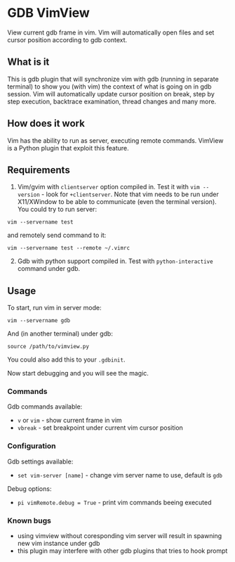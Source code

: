 # GDB VimView
View current gdb frame in vim.
Vim will automatically open files and set cursor position according to gdb context.

## What is it
This is gdb plugin that will synchronize vim with gdb (running in separate terminal) to show you (with vim) the context of what is going on in gdb session. Vim will automatically update cursor position on break, step by step execution, backtrace examination, thread changes and many more.

## How does it work
Vim has the ability to run as server, executing remote commands. VimView is a Python plugin that exploit this feature.

## Requirements
1. Vim/gvim with `clientserver` option compiled in. Test it with `vim --version` - look for `+clientserver`. Note that vim needs to be run under X11/XWindow to be able to communicate (even the terminal version).
You could try to run server:
```
vim --servername test
```
and remotely send command to it:
```
vim --servername test --remote ~/.vimrc
```
2. Gdb with python support compiled in. Test with `python-interactive` command under gdb.

## Usage
To start, run vim in server mode:
```
vim --servername gdb
```
And (in another terminal) under gdb:
```
source /path/to/vimview.py
```
You could also add this to your `.gdbinit`.

Now start debugging and you will see the magic.

### Commands
Gdb commands available:
 - `v` or `vim` - show current frame in vim
 - `vbreak` - set breakpoint under current vim cursor position

### Configuration
Gdb settings available:
 - `set vim-server [name]` - change vim server name to use, default is `gdb`

Debug options:
 - `pi vimRemote.debug = True` - print vim commands beeing executed

### Known bugs
 - using vimview without coresponding vim server will result in spawning new vim instance under gdb
 - this plugin may interfere with other gdb plugins that tries to hook prompt

